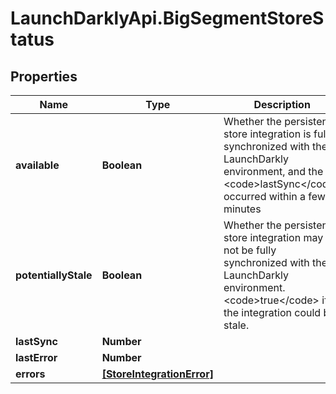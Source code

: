 # LaunchDarklyApi.BigSegmentStoreStatus

## Properties

Name | Type | Description | Notes
------------ | ------------- | ------------- | -------------
**available** | **Boolean** | Whether the persistent store integration is fully synchronized with the LaunchDarkly environment, and the &lt;code&gt;lastSync&lt;/code&gt; occurred within a few minutes | [optional] 
**potentiallyStale** | **Boolean** | Whether the persistent store integration may not be fully synchronized with the LaunchDarkly environment. &lt;code&gt;true&lt;/code&gt; if the integration could be stale. | [optional] 
**lastSync** | **Number** |  | [optional] 
**lastError** | **Number** |  | [optional] 
**errors** | [**[StoreIntegrationError]**](StoreIntegrationError.md) |  | [optional] 


